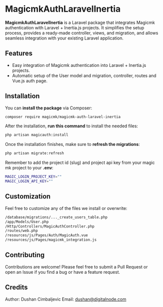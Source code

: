 # MagicmkAuthLaravelInertia

**MagicmkAuthLaravelInertia** is a Laravel package that integrates Magicmk authentication with Laravel + Inertia.js projects. It simplifies the setup process, provides a ready-made controller, views, and migration, and allows seamless integration with your existing Laravel application.

## Features

- Easy integration of Magicmk authentication into Laravel + Inertia.js projects.
- Automatic setup of the User model and migration, controller, routes and Vue.js auth page.

## Installation

You can **install the package** via Composer:

```bash
composer require magicmk/magicmk-auth-laravel-inertia
```

After the installation, **run this command** to install the needed files:

```bash
php artisan magicauth:install
```

Once the installation finishes, make sure to **refresh the migrations**:

```bash
php artisan migrate:refresh
```

Remember to add the project id (slug) and project api key from your magic mk project to your **.env**:

```bash
MAGIC_LOGIN_PROJECT_KEY=""
MAGIC_LOGIN_API_KEY=""
```

## Customization
Feel free to customize any of the files we install or overwrite:

```bash
/database/migrations/..._create_users_table.php
/app/Models/User.php
/Http/Controllers/MagicAuthController.php
/routes/web.php
/resources/js/Pages/Auth/MagicAuth.vue
/resources/js/Pages/magicmk_integration.js
```

## Contributing
Contributions are welcome!
Please feel free to submit a Pull Request or open an Issue if you find a bug or have a feature request.

## Credits
Author: Dushan Cimbaljevic
Email: dushan@digitalnode.com
